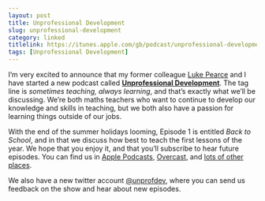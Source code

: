 ```yaml
---
layout: post
title: Unprofessional Development
slug: unprofessional-development
category: linked
titlelink: https://itunes.apple.com/gb/podcast/unprofessional-development/id1404364974?mt=2
tags: [Unprofessional Development]
---
```


I’m very excited to announce that my former colleague [Luke Pearce](https://twitter.com/lukepearce85) and I have started a new podcast called [**Unprofessional Development**](http://unprofessionaldevelopment.net). The tag line is _sometimes teaching, always learning_, and that’s exactly what we’ll be discussing. We’re both maths teachers who want to continue to develop our knowledge and skills in teaching, but we both also have a passion for learning things outside of our jobs. 

With the end of the summer holidays looming, Episode 1 is entitled _Back to School_, and in that we discuss how best to teach the first lessons of the year. We hope that you enjoy it, and that you’ll subscribe to hear future episodes. You can find us in [Apple Podcasts](https://itunes.apple.com/gb/podcast/unprofessional-development/id1404364974?mt=2), [Overcast](https://overcast.fm/+NsiCVs1Sk), and [lots of other places](http://unprofessionaldevelopment.net). 

We also have a new twitter account [@unprofdev](https://twitter.com/unprofdev), where you can send us feedback on the show and hear about new episodes.